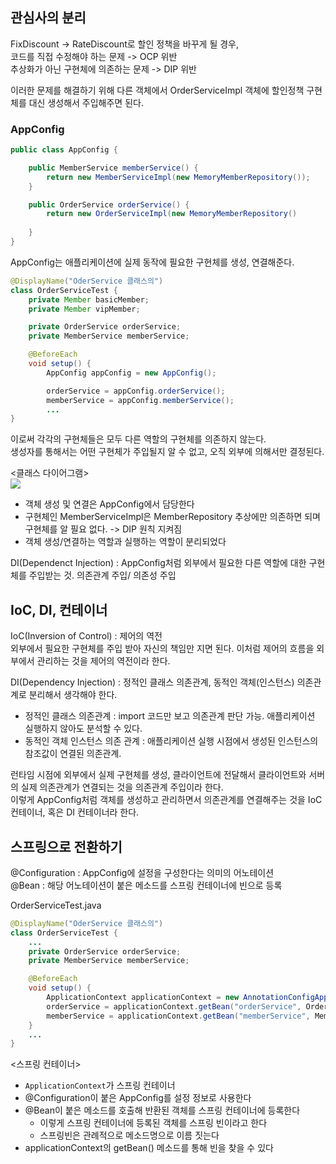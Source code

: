 ## 관심사의 분리 ##
FixDiscount -> RateDiscount로 할인 정책을 바꾸게 될 경우,   
코드를 직접 수정해야 하는 문제 -> OCP 위반  
추상화가 아닌 구현체에 의존하는 문제 ->  DIP 위반  
  
이러한 문제를 해결하기 위해 다른 객체에서 OrderServiceImpl 객체에 할인정책 구현체를 대신 생성해서 주입해주면 된다.  

### AppConfig ###
```java
public class AppConfig {

    public MemberService memberService() {
        return new MemberServiceImpl(new MemoryMemberRepository());
    }

    public OrderService orderService() {
        return new OrderServiceImpl(new MemoryMemberRepository()
																		,new FixDiscountPolicy());
    }
}
```  
  
AppConfig는 애플리케이션에 실제 동작에 필요한 구현체를 생성, 연결해준다.  
  
```java
@DisplayName("OderService 클래스의")
class OrderServiceTest {
    private Member basicMember;
    private Member vipMember;

    private OrderService orderService;
    private MemberService memberService;

    @BeforeEach
    void setup() {
        AppConfig appConfig = new AppConfig();

        orderService = appConfig.orderService();
        memberService = appConfig.memberService();
		...
}
```  
이로써 각각의 구현체들은 모두 다른 역할의 구현체를 의존하지 않는다.  
생성자를 통해서는 어떤 구현체가 주입될지 알 수 없고, 오직 외부에 의해서만 결정된다.  
  
<클래스 다이어그램>  
![](https://oopy.lazyrockets.com/api/v2/notion/image?src=https%3A%2F%2Fs3-us-west-2.amazonaws.com%2Fsecure.notion-static.com%2F83f30534-50d4-4d17-b7d3-2982dbdc4e96%2FUntitled.png&blockId=5af9a9f6-3062-4166-9b91-28ba872c2a67)  
- 객체 생성 및 연결은 AppConfig에서 담당한다
- 구현체인 MemberServiceImpl은 MemberRepository 추상에만 의존하면 되며 구현체를 알 필요 없다. -> DIP 원칙 지켜짐
- 객체 생성/연결하는 역할과 실행하는 역할이 분리되었다
  
DI(Dependenct Injection) : AppConfig처럼 외부에서 필요한 다른 역할에 대한 구현체를 주입받는 것. 의존관계 주입/ 의존성 주입  
    
## IoC, DI, 컨테이너 ##
IoC(Inversion of Control) : 제어의 역전  
외부에서 필요한 구현체를 주입 받아 자신의 책임만 지면 된다. 이처럼 제어의 흐름을 외부에서 관리하는 것을 제어의 역전이라 한다.  
  
DI(Dependency Injection) : 정적인 클래스 의존관계, 동적인 객체(인스턴스) 의존관계로 분리해서 생각해야 한다.  
- 정적인 클래스 의존관계 : import 코드만 보고 의존관계 판단 가능. 애플리케이션 실행하지 않아도 분석할 수 있다.
- 동적인 객체 인스턴스 의존 관계 : 애플리케이션 실행 시점에서 생성된 인스턴스의 참조값이 연결된 의존관계.     

런타임 시점에 외부에서 실제 구현체를 생성, 클라이언트에 전달해서 클라이언트와 서버의 실제 의존관계가 연결되는 것을 의존관계 주입이라 한다.  
이렇게 AppConfig처럼 객체를 생성하고 관리하면서 의존관계를 연결해주는 것을 IoC 컨테이너, 혹은 DI 컨테이너라 한다.  

## 스프링으로 전환하기 ##
@Configuration : AppConfig에 설정을 구성한다는 의미의 어노테이션  
@Bean : 해당 어노테이션이 붙은 메소드를 스프링 컨테이너에 빈으로 등록  
  
OrderServiceTest.java  
```java
@DisplayName("OderService 클래스의")
class OrderServiceTest {
    ...
    private OrderService orderService;
    private MemberService memberService;

    @BeforeEach
    void setup() {
        ApplicationContext applicationContext = new AnnotationConfigApplicationContext(AppConfig.class);
        orderService = applicationContext.getBean("orderService", OrderService.class);
        memberService = applicationContext.getBean("memberService", MemberService.class);
    }
    ...
}
```  
<스프링 컨테이너>
- `ApplicationContext`가 스프링 컨테이너
- @Configuration이 붙은 AppConfig를 설정 정보로 사용한다
- @Bean이 붙은 메소드를 호출해 반환된 객체를 스프링 컨테이너에 등록한다
  - 이렇게 스프링 컨테이너에 등록된 객체를 스프링 빈이라고 한다
  - 스프링빈은 관례적으로 메소드명으로 이름 짓는다
- applicationContext의 getBean() 메소드를 통해 빈을 찾을 수 있다
  
  
